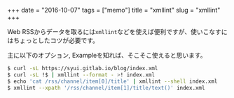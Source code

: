 +++
date = "2016-10-07"
tags =  ["memo"]
title = "xmllint"
slug = "xmllint"
+++

Web RSSからデータを取るには`xmllint`などを使えば便利ですが、使いこなすにはちょっとしたコツが必要です。

主に以下のオプション, Exampleを知れば、そこそこ使えると思います。

```bash
$ curl -sL https://syui.gitlab.io/blog/index.xml
$ curl -sL !$ | xmllint --format - >! index.xml
$ echo 'cat /rss/channel/item[0]/title' | xmllint --shell index.xml
$ xmllint --xpath '/rss/channel/item[1]/title/text()' index.xml
```
	  
